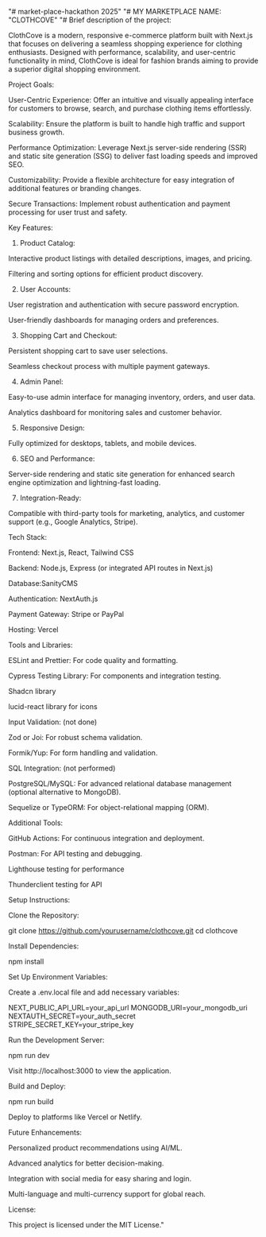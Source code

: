 "# market-place-hackathon 2025"
"# MY MARKETPLACE NAME: "CLOTHCOVE"
"# Brief description of the project: 

ClothCove is a modern, responsive e-commerce platform built with Next.js that focuses on delivering a seamless shopping experience for clothing enthusiasts. Designed with performance, scalability, and user-centric functionality in mind, ClothCove is ideal for fashion brands aiming to provide a superior digital shopping environment.

Project Goals:

User-Centric Experience: Offer an intuitive and visually appealing interface for customers to browse, search, and purchase clothing items effortlessly.

Scalability: Ensure the platform is built to handle high traffic and support business growth.

Performance Optimization: Leverage Next.js server-side rendering (SSR) and static site generation (SSG) to deliver fast loading speeds and improved SEO.

Customizability: Provide a flexible architecture for easy integration of additional features or branding changes.

Secure Transactions: Implement robust authentication and payment processing for user trust and safety.

Key Features:

1. Product Catalog:

Interactive product listings with detailed descriptions, images, and pricing.

Filtering and sorting options for efficient product discovery.

2. User Accounts:

User registration and authentication with secure password encryption.

User-friendly dashboards for managing orders and preferences.

3. Shopping Cart and Checkout:

Persistent shopping cart to save user selections.

Seamless checkout process with multiple payment gateways.

4. Admin Panel:

Easy-to-use admin interface for managing inventory, orders, and user data.

Analytics dashboard for monitoring sales and customer behavior.

5. Responsive Design:

Fully optimized for desktops, tablets, and mobile devices.

6. SEO and Performance:

Server-side rendering and static site generation for enhanced search engine optimization and lightning-fast loading.

7. Integration-Ready:

Compatible with third-party tools for marketing, analytics, and customer support (e.g., Google Analytics, Stripe).



Tech Stack:

Frontend: Next.js, React, Tailwind CSS

Backend: Node.js, Express (or integrated API routes in Next.js)

Database:SanityCMS

Authentication: NextAuth.js

Payment Gateway: Stripe or PayPal

Hosting: Vercel


Tools and Libraries:

ESLint and Prettier: For code quality and formatting.

Cypress Testing Library: For components and integration testing.

Shadcn library

lucid-react library for icons



Input Validation: (not done)

Zod or Joi: For robust schema validation.

Formik/Yup: For form handling and validation.



SQL Integration: (not performed)

PostgreSQL/MySQL: For advanced relational database management (optional alternative to MongoDB).

Sequelize or TypeORM: For object-relational mapping (ORM).



Additional Tools:

GitHub Actions: For continuous integration and deployment.

Postman: For API testing and debugging.

Lighthouse testing for performance

Thunderclient testing for API




Setup Instructions:

Clone the Repository:

git clone https://github.com/yourusername/clothcove.git
cd clothcove

Install Dependencies:

npm install

Set Up Environment Variables:

Create a .env.local file and add necessary variables:

NEXT_PUBLIC_API_URL=your_api_url
MONGODB_URI=your_mongodb_uri
NEXTAUTH_SECRET=your_auth_secret
STRIPE_SECRET_KEY=your_stripe_key

Run the Development Server:

npm run dev

Visit http://localhost:3000 to view the application.

Build and Deploy:

npm run build

Deploy to platforms like Vercel or Netlify.




Future Enhancements:

Personalized product recommendations using AI/ML.

Advanced analytics for better decision-making.

Integration with social media for easy sharing and login.

Multi-language and multi-currency support for global reach.




License:

This project is licensed under the MIT License."





